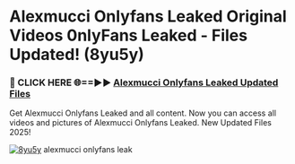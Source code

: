 # Alexmucci Onlyfans Leaked Original Videos 0nlyFans Leaked - Files Updated! (8yu5y)

<h3>🔴 CLICK HERE 🌐==►► <a href="https://tinyurl.com/2jnfzry5" rel="nofollow">Alexmucci Onlyfans Leaked Updated Files</a></h3>

Get Alexmucci Onlyfans Leaked and all content. Now you can access all videos and pictures of Alexmucci Onlyfans Leaked. New Updated Files 2025!

[![8yu5y](https://i.imgur.com/GyGTBgg.gif)](https://tinyurl.com/2jnfzry5)
alexmucci onlyfans leak